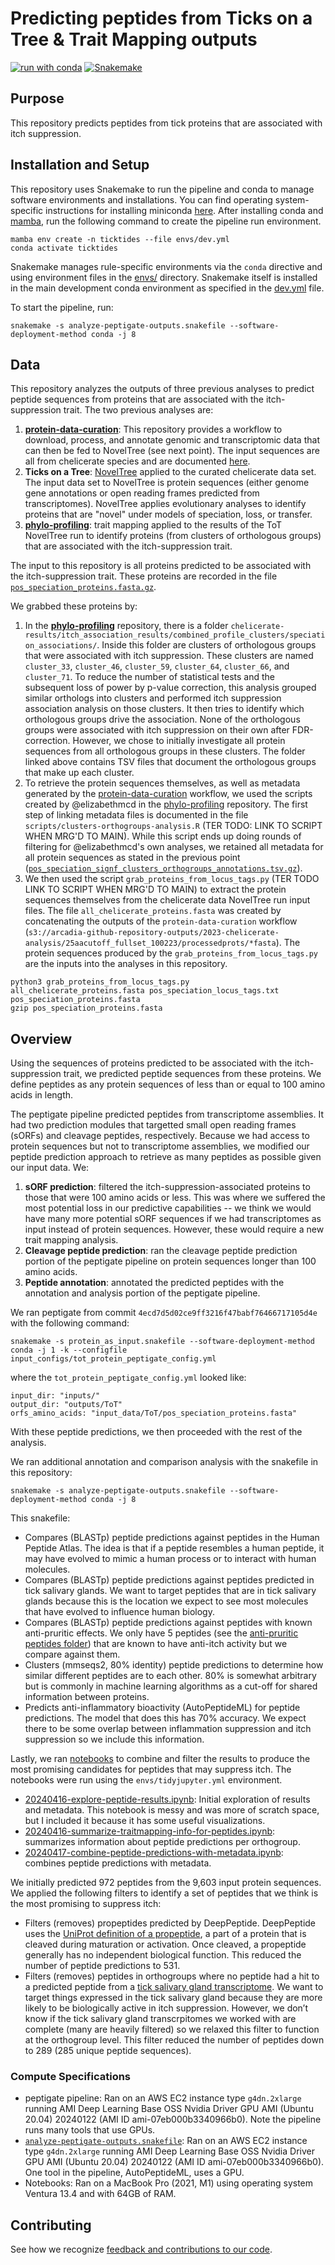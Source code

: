 # Predicting peptides from Ticks on a Tree & Trait Mapping outputs 

[![run with conda](http://img.shields.io/badge/run%20with-conda-3EB049?labelColor=000000&logo=anaconda)](https://docs.conda.io/projects/miniconda/en/latest/)
[![Snakemake](https://img.shields.io/badge/snakemake--green)](https://snakemake.readthedocs.io/en/stable/)

## Purpose

This repository predicts peptides from tick proteins that are associated with itch suppression.

## Installation and Setup

This repository uses Snakemake to run the pipeline and conda to manage software environments and installations. You can find operating system-specific instructions for installing miniconda [here](https://docs.conda.io/projects/miniconda/en/latest/). After installing conda and [mamba](https://mamba.readthedocs.io/en/latest/), run the following command to create the pipeline run environment.

```{bash}
mamba env create -n ticktides --file envs/dev.yml
conda activate ticktides
```

Snakemake manages rule-specific environments via the `conda` directive and using environment files in the [envs/](./envs/) directory. Snakemake itself is installed in the main development conda environment as specified in the [dev.yml](./envs/dev.yml) file.

To start the pipeline, run:

```{bash}
snakemake -s analyze-peptigate-outputs.snakefile --software-deployment-method conda -j 8
```

## Data

This repository analyzes the outputs of three previous analyses to predict peptide sequences from proteins that are associated with the itch-suppression trait.
The two previous analyses are:
1. [**protein-data-curation**](https://github.com/Arcadia-Science/protein-data-curation/): This repository provides a workflow to download, process, and annotate genomic and transcriptomic data that can then be fed to NovelTree (see next point). The input sequences are all from chelicerate species and are documented [here](https://github.com/Arcadia-Science/2023-chelicerate-analysis/blob/main/inputs/samples.tsv). 
1. **Ticks on a Tree**: [NovelTree](https://github.com/Arcadia-Science/noveltree) applied to the curated chelicerate data set. The input data set to NovelTree is protein sequences (either genome gene annotations or open reading frames predicted from transcriptomes). NovelTree applies evolutionary analyses to identify proteins that are "novel" under models of speciation, loss, or transfer. 
2. [**phylo-profiling**](https://github.com/Arcadia-Science/phylo-profiling/tree/main): trait mapping applied to the results of the ToT NovelTree run to identify proteins (from clusters of orthologous groups) that are associated with the itch-suppression trait.

The input to this repository is all proteins predicted to be associated with the itch-suppression trait.
These proteins are recorded in the file [`pos_speciation_proteins.fasta.gz`](./inputs/pos_speciation_proteins.fasta.gz).

We grabbed these proteins by:
1. In the [**phylo-profiling**](https://github.com/Arcadia-Science/phylo-profiling/tree/main) repository, there is a folder `chelicerate-results/itch_association_results/combined_profile_clusters/speciation_associations/`. Inside this folder are clusters of orthologous groups that were associated with itch suppression. These clusters are named `cluster_33`, `cluster_46`, `cluster_59`, `cluster_64`, `cluster_66`, and `cluster_71`. To reduce the number of statistical tests and the subsequent loss of power by p-value correction, this analysis grouped similar orthologs into clusters and performed itch suppression association analysis on those clusters. It then tries to identify which orthologous groups drive the association. None of the orthologous groups were associated with itch suppression on their own after FDR-correction. However, we chose to initially investigate all protein sequences from all orthologous groups in these clusters. The folder linked above contains TSV files that document the orthologous groups that make up each cluster.
2. To retrieve the protein sequences themselves, as well as metadata generated by the [protein-data-curation](https://github.com/Arcadia-Science/protein-data-curation) workflow, we used the scripts created by @elizabethmcd in the [phylo-profiling](https://github.com/Arcadia-Science/phylo-profiling/tree/main) repository. The first step of linking metadata files is documented in the file `scripts/clusters-orthogroups-analysis.R` (TER TODO: LINK TO SCRIPT WHEN MRG'D TO MAIN). While this script ends up doing rounds of filtering for @elizabethmcd's own analyses, we retained all metadata for all protein sequences as stated in the previous point ([`pos_speciation_signf_clusters_orthogroups_annotations.tsv.gz`](./inputs/pos_speciation_signf_clusters_orthogroups_annotations.tsv.gz)).
3. We then used the script `grab_proteins_from_locus_tags.py` (TER TODO LINK TO SCRIPT WHEN MRG'D TO MAIN) to extract the protein sequences themselves from the chelicerate data NovelTree run input files. The file `all_chelicerate_proteins.fasta` was created by concatenating the outputs of the `protein-data-curation` workflow (`s3://arcadia-github-repository-outputs/2023-chelicerate-analysis/25aacutoff_fullset_100223/processedprots/*fasta`). The protein sequences produced by the `grab_proteins_from_locus_tags.py` are the inputs into the analyses in this repository.
```{bash}
python3 grab_proteins_from_locus_tags.py all_chelicerate_proteins.fasta pos_speciation_locus_tags.txt pos_speciation_proteins.fasta
gzip pos_speciation_proteins.fasta
```

## Overview

Using the sequences of proteins predicted to be associated with the itch-suppression trait, we predicted peptide sequences from these proteins.
We define peptides as any protein sequences of less than or equal to 100 amino acids in length.

The peptigate pipeline predicted peptides from transcriptome assemblies.
It had two prediction modules that targetted small open reading frames (sORFs) and cleavage peptides, respectively.
Because we had access to protein sequences but not to transcriptome assemblies, we modified our peptide prediction approach to retrieve as many peptides as possible given our input data.
We:
1. **sORF prediction**: filtered the itch-suppression-associated proteins to those that were 100 amino acids or less. This was where we suffered the most potential loss in our predictive capabilities -- we think we would have many more potential sORF sequences if we had transcriptomes as input instead of protein sequences. However, these would require a new trait mapping analysis.
2. **Cleavage peptide prediction**: ran the cleavage peptide prediction portion of the peptigate pipeline on protein sequences longer than 100 amino acids.
3. **Peptide annotation**: annotated the predicted peptides with the annotation and analysis portion of the peptigate pipeline.

We ran peptigate from commit `4ecd7d5d02ce9ff3216f47babf76466717105d4e` with the following command:

```
snakemake -s protein_as_input.snakefile --software-deployment-method conda -j 1 -k --configfile input_configs/tot_protein_peptigate_config.yml
```

where the `tot_protein_peptigate_config.yml` looked like:
```
input_dir: "inputs/"
output_dir: "outputs/ToT"
orfs_amino_acids: "input_data/ToT/pos_speciation_proteins.fasta"
```

With these peptide predictions, we then proceeded with the rest of the analysis.

We ran additional annotation and comparison analysis with the snakefile in this repository:

```
snakemake -s analyze-peptigate-outputs.snakefile --software-deployment-method conda -j 8
```

This snakefile:
* Compares (BLASTp) peptide predictions against peptides in the Human Peptide Atlas. The idea is that if a peptide resembles a human peptide, it may have evolved to mimic a human process or to interact with human molecules.
* Compares (BLASTp) peptide predictions against peptides predicted in tick salivary glands. We want to target peptides that are in tick salivary glands because this is the location we expect to see most molecules that have evolved to influence human biology.
* Compares (BLASTp) peptide predictions against peptides with known anti-pruritic effects. We only have 5 peptides (see the [anti-pruritic peptides folder](./inputs/antipruritic_peptides)) that are known to have anti-itch activity but we compare against them.
* Clusters (mmseqs2, 80% identity) peptide predictions to determine how similar different peptides are to each other. 80% is somewhat arbitrary but is commonly in machine learning algorithms as a cut-off for shared information between proteins.
* Predicts anti-inflammatory bioactivity (AutoPeptideML) for peptide predictions. The model that does this has 70% accuracy. We expect there to be some overlap between inflammation suppression and itch suppression so we include this information.


Lastly, we ran [notebooks](./notebooks) to combine and filter the results to produce the most promising candidates for peptides that may suppress itch. 
The notebooks were run using the `envs/tidyjupyter.yml` environment.

* [20240416-explore-peptide-results.ipynb](./notebooks/20240416-explore-peptide-results.ipynb): Initial exploration of results and metadata. This notebook is messy and was more of scratch space, but I included it because it has some useful visualizations.
* [20240416-summarize-traitmapping-info-for-peptides.ipynb](./notebooks/20240416-summarize-traitmapping-info-for-peptides.ipynb): summarizes information about peptide predictions per orthogroup.
* [20240417-combine-peptide-predictions-with-metadata.ipynb](./notebooks/20240417-combine-peptide-predictions-with-metadata.ipynb): combines peptide predictions with metadata.

We initially predicted 972 peptides from the 9,603 input protein sequences.
We applied the following filters to identify a set of peptides that we think is the most promising to suppress itch:
* Filters (removes) propeptides predicted by DeepPeptide. DeepPeptide uses the [UniProt definition of a propeptide](https://www.uniprot.org/help/propep), a part of a protein that is cleaved during maturation or activation. Once cleaved, a propeptide generally has no independent biological function. This reduced the number of peptide predictions to 531.
* Filters (removes) peptides in orthogroups where no peptide had a hit to a predicted peptide from a [tick salivary gland transcriptome](https://github.com/Arcadia-Science/2024-tick-sg-peptides-tsa/). We want to target things expressed in the tick salivary gland because they are more likely to be biologically active in itch suppression. However, we don’t know if the tick salivary gland transcrpitomes we worked with are complete (many are heavily filtered) so we relaxed this filter to function at the orthogroup level. This filter reduced the number of peptides down to 289 (285 unique peptide sequences).

### Compute Specifications

* peptigate pipeline: Ran on an AWS EC2 instance type `g4dn.2xlarge` running AMI Deep Learning Base OSS Nvidia Driver GPU AMI (Ubuntu 20.04) 20240122 (AMI ID ami-07eb000b3340966b0). Note the pipeline runs many tools that use GPUs.
* [`analyze-peptigate-outputs.snakefile`](./analyze-peptigate-outputs.snakefile): Ran on an AWS EC2 instance type `g4dn.2xlarge` running AMI Deep Learning Base OSS Nvidia Driver GPU AMI (Ubuntu 20.04) 20240122 (AMI ID ami-07eb000b3340966b0). One tool in the pipeline, AutoPeptideML, uses a GPU.
* Notebooks: Ran on a MacBook Pro (2021, M1) using operating system Ventura 13.4 and with 64GB of RAM.   

## Contributing

See how we recognize [feedback and contributions to our code](https://github.com/Arcadia-Science/arcadia-software-handbook/blob/main/guides-and-standards/guide-credit-for-contributions.md).
